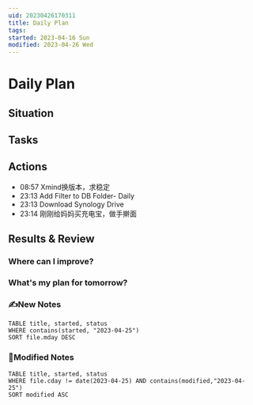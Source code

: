 ```yaml
---
uid: 20230426170311 
title: Daily Plan
tags: 
started: 2023-04-16 Sun
modified: 2023-04-26 Wed
---
```

# Daily Plan
## Situation

## Tasks

## Actions
- 08:57 Xmind换版本，求稳定
- 23:13 Add Filter to DB Folder- Daily
- 23:13 Download Synology Drive
- 23:14 刚刚给妈妈买充电宝，做手擀面

## Results & Review
### Where can I improve?
### What's my plan for tomorrow?

### ✍️New Notes

```dataview
TABLE title, started, status
WHERE contains(started, "2023-04-25")
SORT file.mday DESC
```

### 📝Modified Notes

```dataview
TABLE title, started, status
WHERE file.cday != date(2023-04-25) AND contains(modified,"2023-04-25")
SORT modified ASC
```

